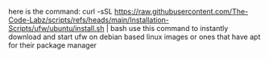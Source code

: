 here is the command: 
curl -sSL https://raw.githubusercontent.com/The-Code-Labz/scripts/refs/heads/main/Installation-Scripts/ufw/ubuntu/install.sh | bash
use this command to instantly download and start ufw on debian based linux images or ones that have apt for their package manager 